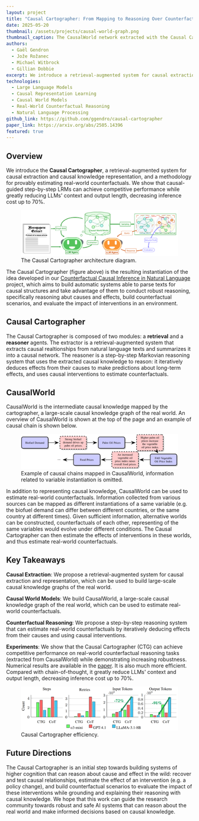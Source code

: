 ```yaml
---
layout: project
title: "Causal Cartographer: From Mapping to Reasoning Over Counterfactual Worlds"
date: 2025-05-20
thumbnail: /assets/projects/causal-world-graph.png
thumbnail_caption: The CausalWorld network extracted with the Causal Cartographer.
authors:
  - Gaël Gendron
  - Jože Rožanec
  - Michael Witbrock
  - Gillian Dobbie
excerpt: We introduce a retrieval-augmented system for causal extraction and representating causal knowledge, and a methodology for provably estimating real-world counterfactuals. We show that causal-guided step-by-step LRMs can achieve competitive performance while greatly reducing LLMs' context and output length, decreasing inference cost up to 70%.
technologies:
  - Large Language Models
  - Causal Representation Learning
  - Causal World Models
  - Real-World Counterfactual Reasoning
  - Natural Language Processing
github_link: https://github.com/ggendro/causal-cartographer
paper_link: https://arxiv.org/abs/2505.14396
featured: true
---
```


## Overview

We introduce the **Causal Cartographer**, a retrieval-augmented system for causal extraction and causal knowledge representation, and a methodology for provably estimating real-world counterfactuals. We show that causal-guided step-by-step LRMs can achieve competitive performance while greatly reducing LLMs' context and output length, decreasing inference cost up to 70%.

<figure class="about-featured-image" markdown="0">
  <img src="/assets/projects/causal-cartographer.png"
       alt="The Causal Cartographer architecture diagram.">
  <figcaption>
    The Causal Cartographer architecture diagram.
  </figcaption>
</figure>

The Causal Cartographer (figure above) is the resulting instantiation of the idea developed in our [Counterfactual Causal Inference in Natural Language](/projects/counterfactual-inference) project, which aims to build automatic systems able to parse texts for causal structures and take advantage of them to conduct robust reasoning, specifically reasoning abut causes and effects, build counterfactual scenarios, and evaluate the impact of interventions in an environment.

## Causal Cartographer

The Causal Cartographer is composed of two modules: a **retrieval** and a **reasoner** agents. The extractor is a retrieval-augmented system that extracts causal realtionships from natural language texts and summarizes it into a causal network. The reasoner is a step-by-step Markovian reasoning system that uses the extracted causal knowledge to reason: it iteratively deduces effects from their causes to make predictions about long-term effects, and uses causal interventions to estimate counterfactuals.

## CausalWorld

CausalWorld is the intermediate causal knowledge mapped by the cartographer, a large-scale causal knowledge graph of the real world. An overview of CausalWorld is shown at the top of the page and an example of causal chain is shown below.

<figure class="about-featured-image" markdown="0">
  <img src="/assets/projects/causalworld-example.png" 
       alt="Example of causal chains mapped in CausalWorld, information related to variable instantiation is omitted.">
  <figcaption>
    Example of causal chains mapped in CausalWorld, information related to variable instantiation is omitted.
  </figcaption>
</figure>

In addition to representing causal knowledge, CausalWorld can be used to estimate real-world counterfactuals. Information collected from various sources can be mapped as different instantiations of a same variable (e.g. the biofuel demand can differ between different countries, or the same country at different times). Given sufficient information, alternative worlds can be constructed, counterfactuals of each other, representing of the same variables would evolve under different conditions. The Causal Cartographer can then estimate the effects of interventions in these worlds, and thus estimate real-world counterfactuals.

## Key Takeaways

**Causal Extraction**: We propose a retrieval-augmented system for causal extraction and representation, which can be used to build large-scale causal knowledge graphs of the real world.

**Causal World Models**: We build CausalWorld, a large-scale causal knowledge graph of the real world, which can be used to estimate real-world counterfactuals.

**Counterfactual Reasoning**: We propose a step-by-step reasoning system that can estimate real-world counterfactuals by iteratively deducing effects from their causes and using causal interventions.

**Experiments**: We show that the Causal Cartographer (CTG) can achieve competitive performance on real-world counterfactual reasoning tasks (extracted from CausalWorld) while demonstrating increasing robustness. Numerical results are available in the [paper](https://arxiv.org/abs/2505.14396). It is also much more efficient. Compared with chain-of-thought, it greatly reduce LLMs' context and output length, decreasing inference cost up to 70%.

<figure class="about-featured-image" markdown="0">
  <img src="/assets/projects/ctg-efficiency.png" 
       alt="Causal Cartographer efficiency.">
  <figcaption>
    Causal Cartographer efficiency.
  </figcaption>
</figure>

## Future Directions

The Causal Cartographer is an initial step towards building systems of higher cognition that can reason about cause and effect in the wild: recover and test causal relationships, estimate the effect of an intervention (e.g. a policy change), and build counterfactual scenarios to evaluate the impact of these interventions while grounding and explaining their reasoning with causal knowledge. We hope that this work can guide the research community towards robust and safe AI systems that can reason about the real world and make informed decisions based on causal knowledge.